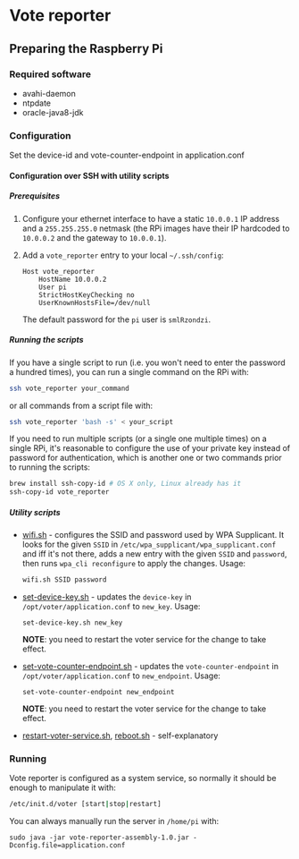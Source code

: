 Vote reporter
=============

Preparing the Raspberry Pi
-----------------------------------

### Required software
- avahi-daemon
- ntpdate
- oracle-java8-jdk

### Configuration
Set the device-id and vote-counter-endpoint in application.conf

#### Configuration over SSH with utility scripts

##### Prerequisites
1. Configure your ethernet interface to have a static `10.0.0.1` IP address and a `255.255.255.0` netmask (the RPi images have their IP hardcoded to  `10.0.0.2` and the gateway to `10.0.0.1`).

2. Add a `vote_reporter` entry to your local `~/.ssh/config`:
	```
	Host vote_reporter
		HostName 10.0.0.2
		User pi
		StrictHostKeyChecking no
		UserKnownHostsFile=/dev/null
	```

	The default password for the `pi` user is `smlRzondzi`.

##### Running the scripts

If you have a single script to run (i.e. you won't need to enter the password a hundred times), you can run a single command on the RPi with:
```bash
ssh vote_reporter your_command
```

or all commands from a script file with:

```bash
ssh vote_reporter 'bash -s' < your_script
```

If you need to run multiple scripts (or a single one multiple times) on a single RPi, it's reasonable to configure the use of your private key instead of password for authentication, which is another one or two commands prior to running the scripts:

```bash
brew install ssh-copy-id # OS X only, Linux already has it
ssh-copy-id vote_reporter

```

##### Utility scripts

- [wifi.sh](scripts/wifi.sh) - configures the SSID and password used by WPA Supplicant. It looks for the given `SSID` in `/etc/wpa_supplicant/wpa_supplicant.conf` and iff it's not there, adds a new entry with the given `SSID` and `password`, then runs `wpa_cli reconfigure` to apply the changes. Usage:

	```bash
	wifi.sh SSID password
	```

- [set-device-key.sh](scripts/set-device-key.sh) - updates the `device-key` in `/opt/voter/application.conf` to `new_key`. Usage:

	```
	set-device-key.sh new_key
	```

	**NOTE**: you need to restart the voter service for the change to take effect.

- [set-vote-counter-endpoint.sh](scripts/set-vote-counter-endpoint) - updates the `vote-counter-endpoint` in `/opt/voter/application.conf` to `new_endpoint`. Usage:

	```
	set-vote-counter-endpoint new_endpoint
	```

	**NOTE**: you need to restart the voter service for the change to take effect.

- [restart-voter-service.sh](scripts/restart-voter-service.sh), [reboot.sh](scripts/reboot.sh) - self-explanatory


### Running
Vote reporter is configured as a system service, so normally it should be enough to manipulate it with:
```bash
/etc/init.d/voter [start|stop|restart]
```

You can always manually run the server in `/home/pi` with:

```
sudo java -jar vote-reporter-assembly-1.0.jar -Dconfig.file=application.conf
```
